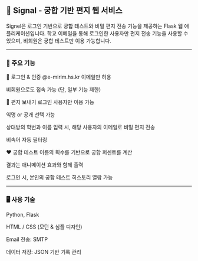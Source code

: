 ## 🌟 Signal - 궁합 기반 편지 웹 서비스
Signel은 로그인 기반으로 궁합 테스트와 비밀 편지 전송 기능을 제공하는 Flask 웹 애플리케이션입니다.
학교 이메일을 통해 로그인한 사용자만 편지 전송 기능을 사용할 수 있으며, 비회원은 궁합 테스트만 이용 가능합니다.

---

### 📌 주요 기능
🔐 로그인 & 인증
@e-mirim.hs.kr 이메일만 허용

비회원으로도 접속 가능 (단, 일부 기능 제한)

💌 편지 보내기
로그인 사용자만 이용 가능

익명 or 공개 선택 가능

상대방의 학번과 이름 입력 시, 해당 사용자의 이메일로 비밀 편지 전송

비속어 자동 필터링

❤️ 궁합 테스트
이름의 획수를 기반으로 궁합 퍼센트를 계산

결과는 애니메이션 효과와 함께 출력

로그인 시, 본인의 궁합 테스트 히스토리 열람 가능

---

### 🖥️ 사용 기술
Python, Flask

HTML / CSS (모던 & 심플 디자인)

Email 전송: SMTP

데이터 저장: JSON 기반 기록 관리


